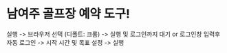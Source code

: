 # 남여주 골프장 예약 도구!

실행 -> 브라우저 선택 (디폴트: 크롬) -> 실행 및 로그인까지 대기 or 로그인창 입력후 자동 로그인 -> 시작 시간 및 목표 설정 -> 실행
